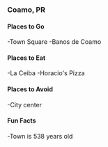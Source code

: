 ### Coamo, PR

#### Places to Go
-Town Square
-Banos de Coamo
#### Places to Eat
-La Ceiba
-Horacio's Pizza
#### Places to Avoid
-City center
#### Fun Facts
-Town is 538 years old
